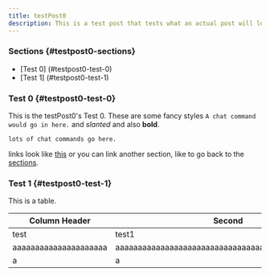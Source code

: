 ```yaml
---
title: testPost0
description: This is a test post that tests what an actual post will look like.
---
```


### Sections {#testpost0-sections}

- [Test 0] (#testpost0-test-0)
- [Test 1] (#testpost0-test-1)

### Test 0 {#testpost0-test-0}

This is the testPost0's Test 0. These are some fancy styles `A chat command would go in here.` and *slanted* and also **bold**.

``lots
of
chat commands
go here.``

links look like [this](https://magicgirls.us) or you can link another section, like to go back to the [sections](#testpost0-sections).


### Test 1 {#testpost0-test-1}

This is a table.

|Column Header|Second|
|-------------|------|
|test|test1|
|aaaaaaaaaaaaaaaaaaaaa|aaaaaaaaaaaaaaaaaaaaaaaaaaaaaaaaaaaaaaaaaaaaaaaaaa|
|a|a|
